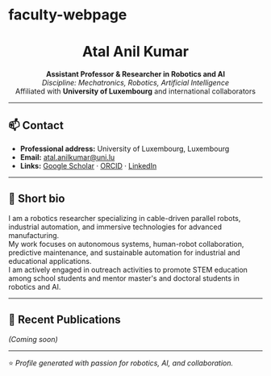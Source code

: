 # faculty-webpage
<!-- Profile Header -->
<h1 align="center">Atal Anil Kumar</h1>
<p align="center">
  <b>Assistant Professor & Researcher in Robotics and AI</b><br>
  <i>Discipline: Mechatronics, Robotics, Artificial Intelligence</i><br>
  Affiliated with <b>University of Luxembourg</b> and international collaborators
</p>

---

## 📫 Contact
- **Professional address:** University of Luxembourg, Luxembourg  
- **Email:** [atal.anilkumar@uni.lu](mailto:atal.anilkumar@uni.lu)  
- **Links:** [Google Scholar](#) · [ORCID](#) · [LinkedIn](#)

---

## 🧠 Short bio
I am a robotics researcher specializing in cable-driven parallel robots, industrial automation, and immersive technologies for advanced manufacturing.  
My work focuses on autonomous systems, human-robot collaboration, predictive maintenance, and sustainable automation for industrial and educational applications.  
I am actively engaged in outreach activities to promote STEM education among school students and mentor master's and doctoral students in robotics and AI.

---

## 📝 Recent Publications
*(Coming soon)*  
<!-- 
- Author, A., **Kumar, A. A.**, Author, B. (2025). Title of paper. *Journal Name*. [PDF](#) · [BibTeX](#)
-->

---

⭐️ _Profile generated with passion for robotics, AI, and collaboration._
